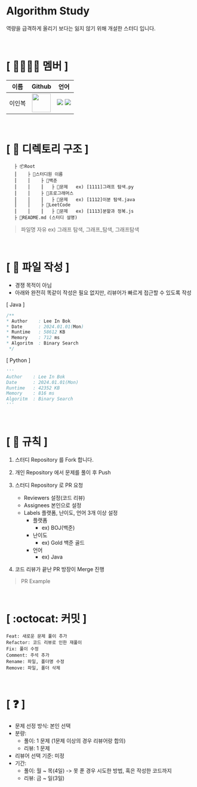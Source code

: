 # Algorithm Study
역량을 급격하게 올리기 보다는 잃지 않기 위해 개설한 스터디 입니다.

</br>

# **[ 👨‍👨‍👧‍👦 ‍멤버 ]**
|이름|Github|언어|
|---|:---:|:---:|
|이인복|[<img src="https://avatars.githubusercontent.com/nashs789" width="50px;">](https://github.com/nashs789)|<span><img src="https://img.shields.io/badge/Java-007396.svg?&style=for-the-badge&logo=Java&logoColor=white"/></span> <span><img src="https://img.shields.io/badge/Python-3776AB.svg?&style=for-the-badge&logo=Java&logoColor=white"/></span>|

</br>

# **[ 📂 디렉토리 구조 ]**

       ├ 📦Root
       ⎮    ├ 📁스터디원 이름
       ⎮    ⎮    ├ 📁백준
       ⎮    ⎮    ⎮   ├︎ 📃문제   ex) [1111]그래프 탐색.py
       ⎮    ⎮    ├ 📁프로그래머스
       ⎮    ⎮    ⎮   ├︎ 📃문제   ex) [1112]이분 탐색.java
       ⎮    ⎮    ├ 📁LeetCode
       ⎮    ⎮    ⎮   ├︎ 📃문제   ex) [1113]분할과 정복.js
       ├ 📝README.md (스터디 설명)

> 파일명 자유 ex) 그래프 탐색, 그래프_탐색, 그래프탐색

</br>

# **[ 📝 파일 작성 ]**

- 경쟁 목적이 아님
- 아래와 완전히 똑같이 작성은 필요 없지만, 리뷰어가 빠르게 접근할 수 있도록 작성

[ Java ]
```java
/**
* Author    : Lee In Bok
* Date      : 2024.01.01(Mon)
* Runtime   : 58612 KB
* Memory    : 712 ms
* Algoritm  : Binary Search
 */
```

[ Python ]
```python
'''
Author    : Lee In Bok
Date      : 2024.01.01(Mon)
Runtime   : 42352 KB
Memory    : 816 ms
Algoritm  : Binary Search
'''

```

</br>

# **[ 🚫 규칙 ]**

1. 스터디 Repository 를 Fork 합니다.

2. 개인 Repository 에서 문제를 풀이 후 Push

3. 스터디 Repository 로 PR 요청
   - Reviewers 설정(코드 리뷰)
   - Assignees 본인으로 설정
   - Labels 플랫폼, 난이도, 언어 3개 이상 설정
     - 플랫폼
       - ex) BOJ(백준)
     - 난이도
       - ex) Gold 백준 골드
     - 언어
       - ex) Java

4. 코드 리뷰가 끝난 PR 방장이 Merge 진행

> PR Example

</br>

# **[ :octocat: 커밋 ]**

```
Feat: 새로운 문제 풀이 추가
Refactor: 코드 리뷰로 인한 재풀이
Fix: 풀이 수정
Comment: 주석 추가
Rename: 파일, 폴더명 수정
Remove: 파일, 폴더 삭제
```

</br>

# **[ ❓ ]**

- 문제 선정 방식: 본인 선택
- 분량:
  - 풀이: 1 문제 (1문제 이상의 경우 리뷰어랑 합의)
  - 리뷰: 1 문제
- 리뷰어 선택 기준: 미정
- 기간:
  - 풀이: 월 ~ 목(4일) -> 못 푼 경우 시도한 방법, 혹은 작성한 코드까지
  - 리뷰: 금 ~ 일(3일)
